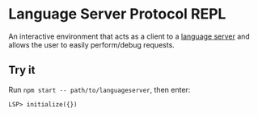 # Language Server Protocol REPL
An interactive environment that acts as a client to a [language server](https://microsoft.github.io/language-server-protocol/) and allows the user to easily perform/debug requests.

## Try it
Run `npm start -- path/to/languageserver`, then enter:

```
LSP> initialize({})
```

